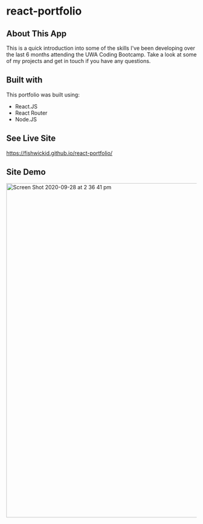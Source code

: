 # react-portfolio

## About This App
This is a quick introduction into some of the skills I've been developing over the last 6 months attending the UWA Coding Bootcamp. Take a look at some of my projects and get in touch if you have any questions.

## Built with
This portfolio was built using:
- React.JS
- React Router
- Node.JS

## See Live Site
https://fishwickid.github.io/react-portfolio/

## Site Demo
<img width="882" alt="Screen Shot 2020-09-28 at 2 36 41 pm" src="https://user-images.githubusercontent.com/10477838/94398426-1c83f980-0198-11eb-928d-48d7021244a4.png">
